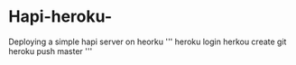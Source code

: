 # Hapi-heroku-
Deploying a simple hapi server on heorku
'''
heroku login
herkou create
git heroku push master
'''